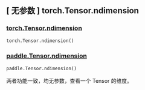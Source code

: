 ## [ 无参数 ] torch.Tensor.ndimension

### [torch.Tensor.ndimension](https://pytorch.org/docs/1.13/generated/torch.Tensor.ndimension.html?highlight=ndimension#torch.Tensor.ndimension)

```python
torch.Tensor.ndimension()
```

### [paddle.Tensor.ndimension](https://www.paddlepaddle.org.cn/documentation/docs/zh/api/paddle/Tensor_cn.html#ndimension)

```python
paddle.Tensor.ndimension()
```

两者功能一致，均无参数，查看一个 Tensor 的维度。
